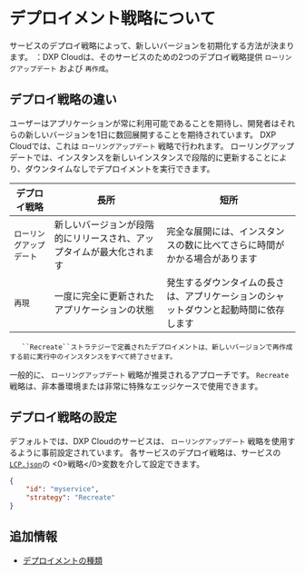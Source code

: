 # デプロイメント戦略について

サービスのデプロイ戦略によって、新しいバージョンを初期化する方法が決まります。 ：DXP Cloudは、そのサービスのための2つのデプロイ戦略提供 `ローリングアップデート` および `再作成`。

## デプロイ戦略の違い

ユーザーはアプリケーションが常に利用可能であることを期待し、開発者はそれらの新しいバージョンを1日に数回展開することを期待されています。 DXP Cloudでは、これは `ローリングアップデート` 戦略で行われます。 ローリングアップデートでは、インスタンスを新しいインスタンスで段階的に更新することにより、ダウンタイムなしでデプロイメントを実行できます。

| デプロイ戦略        | 長所                                 | 短所                                         |
| ------------- | ---------------------------------- | ------------------------------------------ |
| `ローリングアップデート` | 新しいバージョンが段階的にリリースされ、アップタイムが最大化されます | 完全な展開には、インスタンスの数に比べてさらに時間がかかる場合があります       |
| `再現`          | 一度に完全に更新されたアプリケーションの状態             | 発生するダウンタイムの長さは、アプリケーションのシャットダウンと起動時間に依存します |

``` important::
   ``Recreate``ストラテジーで定義されたデプロイメントは、新しいバージョンで再作成する前に実行中のインスタンスをすべて終了させます。
```

一般的に、 `ローリングアップデート` 戦略が推奨されるアプローチです。 `Recreate` 戦略は、非本番環境または非常に特殊なエッジケースで使用できます。

## デプロイ戦略の設定

デフォルトでは、DXP Cloudのサービスは、 `ローリングアップデート` 戦略を使用するように事前設定されています。 各サービスのデプロイ戦略は、サービスの [`LCP.json`](../reference/configuration-via-lcp-json.md)の <0>戦略</0>変数を介して設定できます。

``` json
{
    "id": "myservice",
    "strategy": "Recreate"
}
```

## 追加情報

  - [デプロイメントの種類](./understanding-deployment-types.md)
